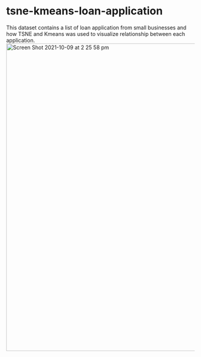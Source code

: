 # tsne-kmeans-loan-application
This dataset contains a list of loan application from small businesses and how TSNE and Kmeans was used to visualize relationship between each application.
<img width="823" alt="Screen Shot 2021-10-09 at 2 25 58 pm" src="https://user-images.githubusercontent.com/32384910/136642570-573a7eae-2c56-492f-a2ac-cdc8781cb2ff.png">
